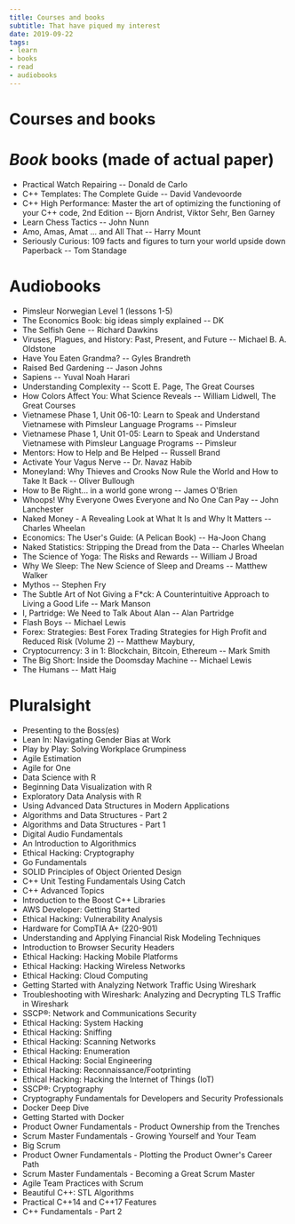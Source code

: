```yaml
---
title: Courses and books
subtitle: That have piqued my interest
date: 2019-09-22
tags:
- learn
- books
- read
- audiobooks
---
```


# Courses and books

# _Book_ books (made of actual paper)
- Practical Watch Repairing -- Donald de Carlo
- C++ Templates: The Complete Guide -- David Vandevoorde
- C++ High Performance: Master the art of optimizing the functioning of your C++ code, 2nd Edition -- Bjorn Andrist, Viktor Sehr, Ben Garney
- Learn Chess Tactics -- John Nunn
- Amo, Amas, Amat ... and All That -- Harry Mount
- Seriously Curious: 109 facts and figures to turn your world upside down Paperback -- Tom Standage

# Audiobooks
- Pimsleur Norwegian Level 1 (lessons 1-5)
- The Economics Book: big ideas simply explained -- DK
- The Selfish Gene -- Richard Dawkins
- Viruses, Plagues, and History: Past, Present, and Future -- Michael B. A. Oldstone
- Have You Eaten Grandma? -- Gyles Brandreth
- Raised Bed Gardening -- Jason Johns
- Sapiens -- Yuval Noah Harari
- Understanding Complexity -- Scott E. Page, The Great Courses
- How Colors Affect You: What Science Reveals -- William Lidwell, The Great Courses
- Vietnamese Phase 1, Unit 06-10: Learn to Speak and Understand Vietnamese with Pimsleur Language Programs -- Pimsleur
- Vietnamese Phase 1, Unit 01-05: Learn to Speak and Understand Vietnamese with Pimsleur Language Programs -- Pimsleur
- Mentors: How to Help and Be Helped -- Russell Brand
- Activate Your Vagus Nerve -- Dr. Navaz Habib
- Moneyland: Why Thieves and Crooks Now Rule the World and How to Take It Back -- Oliver Bullough
- How to Be Right... in a world gone wrong -- James O'Brien
- Whoops! Why Everyone Owes Everyone and No One Can Pay -- John Lanchester
- Naked Money - A Revealing Look at What It Is and Why It Matters -- Charles Wheelan
- Economics: The User's Guide: (A Pelican Book) -- Ha-Joon Chang
- Naked Statistics: Stripping the Dread from the Data -- Charles Wheelan
- The Science of Yoga: The Risks and Rewards -- William J Broad
- Why We Sleep: The New Science of Sleep and Dreams -- Matthew Walker
- Mythos -- Stephen Fry
- The Subtle Art of Not Giving a F*ck: A Counterintuitive Approach to Living a Good Life -- Mark Manson
- I, Partridge: We Need to Talk About Alan -- Alan Partridge
- Flash Boys -- Michael Lewis
- Forex: Strategies: Best Forex Trading Strategies for High Profit and Reduced Risk (Volume 2) -- Matthew Maybury,
- Cryptocurrency: 3 in 1: Blockchain, Bitcoin, Ethereum -- Mark Smith
- The Big Short: Inside the Doomsday Machine -- Michael Lewis
- The Humans -- Matt Haig

# Pluralsight
- Presenting to the Boss(es)
- Lean In: Navigating Gender Bias at Work
- Play by Play: Solving Workplace Grumpiness
- Agile Estimation
- Agile for One
- Data Science with R
- Beginning Data Visualization with R
- Exploratory Data Analysis with R
- Using Advanced Data Structures in Modern Applications
- Algorithms and Data Structures - Part 2
- Algorithms and Data Structures - Part 1
- Digital Audio Fundamentals
- An Introduction to Algorithmics
- Ethical Hacking: Cryptography
- Go Fundamentals
- SOLID Principles of Object Oriented Design
- C++ Unit Testing Fundamentals Using Catch
- C++ Advanced Topics
- Introduction to the Boost C++ Libraries
- AWS Developer: Getting Started
- Ethical Hacking: Vulnerability Analysis
- Hardware for CompTIA A+ (220-901)
- Understanding and Applying Financial Risk Modeling Techniques
- Introduction to Browser Security Headers
- Ethical Hacking: Hacking Mobile Platforms
- Ethical Hacking: Hacking Wireless Networks
- Ethical Hacking: Cloud Computing
- Getting Started with Analyzing Network Traffic Using Wireshark
- Troubleshooting with Wireshark: Analyzing and Decrypting TLS Traffic in Wireshark
- SSCP®: Network and Communications Security
- Ethical Hacking: System Hacking
- Ethical Hacking: Sniffing
- Ethical Hacking: Scanning Networks
- Ethical Hacking: Enumeration
- Ethical Hacking: Social Engineering
- Ethical Hacking: Reconnaissance/Footprinting
- Ethical Hacking: Hacking the Internet of Things (IoT)
- SSCP®: Cryptography
- Cryptography Fundamentals for Developers and Security Professionals
- Docker Deep Dive
- Getting Started with Docker
- Product Owner Fundamentals - Product Ownership from the Trenches
- Scrum Master Fundamentals - Growing Yourself and Your Team
- Big Scrum
- Product Owner Fundamentals - Plotting the Product Owner's Career Path
- Scrum Master Fundamentals - Becoming a Great Scrum Master
- Agile Team Practices with Scrum
- Beautiful C++: STL Algorithms
- Practical C++14 and C++17 Features
- C++ Fundamentals - Part 2
